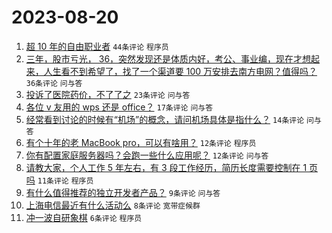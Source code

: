# 2023-08-20

1. [超 10 年的自由职业者](https://www.v2ex.com/t/966767) `44条评论` `程序员`
1. [三年，股市亏光， 36，突然发现还是体质内好，考公、事业编，现在才想起来，人生看不到希望了，找了一个渠道要 100 万安排去南方电网？值得吗？](https://www.v2ex.com/t/966775) `36条评论` `问与答`
1. [投诉了医院药价，不了了之](https://www.v2ex.com/t/966763) `23条评论` `问与答`
1. [各位 v 友用的 wps 还是 office？](https://www.v2ex.com/t/966780) `17条评论` `问与答`
1. [经常看到讨论的时候有“机场”的概念，请问机场具体是指什么？](https://www.v2ex.com/t/966766) `14条评论` `问与答`
1. [有个十年的老 MacBook pro，可以有啥用？](https://www.v2ex.com/t/966773) `12条评论` `程序员`
1. [你有配置家庭服务器吗？会跑一些什么应用呢？](https://www.v2ex.com/t/966760) `12条评论` `问与答`
1. [请教大家，个人工作 5 年左右，有 3 段工作经历，简历长度需要控制在 1 页吗](https://www.v2ex.com/t/966762) `11条评论` `程序员`
1. [有什么值得推荐的独立开发者产品？](https://www.v2ex.com/t/966782) `9条评论` `问与答`
1. [上海电信最近有什么活动么](https://www.v2ex.com/t/966777) `8条评论` `宽带症候群`
1. [冲一波自研象棋](https://www.v2ex.com/t/966784) `6条评论` `程序员`
